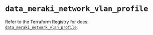 # `data_meraki_network_vlan_profile`

Refer to the Terraform Registry for docs: [`data_meraki_network_vlan_profile`](https://registry.terraform.io/providers/ciscodevnet/meraki/1.7.1/docs/data-sources/network_vlan_profile).

